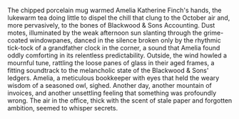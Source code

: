 The chipped porcelain mug warmed Amelia Katherine Finch's hands, the lukewarm tea doing little to dispel the chill that clung to the October air and, more pervasively, to the bones of Blackwood & Sons Accounting.  Dust motes, illuminated by the weak afternoon sun slanting through the grime-coated windowpanes, danced in the silence broken only by the rhythmic tick-tock of a grandfather clock in the corner, a sound that Amelia found oddly comforting in its relentless predictability.  Outside, the wind howled a mournful tune, rattling the loose panes of glass in their aged frames, a fitting soundtrack to the melancholic state of the Blackwood & Sons' ledgers.  Amelia, a meticulous bookkeeper with eyes that held the weary wisdom of a seasoned owl, sighed. Another day, another mountain of invoices, and another unsettling feeling that something was profoundly wrong.  The air in the office, thick with the scent of stale paper and forgotten ambition, seemed to whisper secrets.
